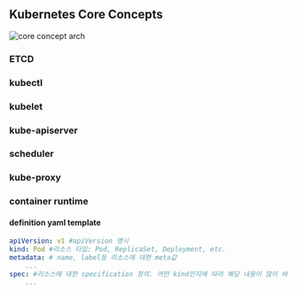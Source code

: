 ## Kubernetes Core Concepts

![core concept arch](../images/kubernetes-constructs-concepts-architecture.jpg)

### ETCD
### kubectl
### kubelet
### kube-apiserver
### scheduler
### kube-proxy
### container runtime

#### definition yaml template
```yaml
apiVersion: v1 #apiVersion 명시
kind: Pod #리소스 타입: Pod, ReplicaSet, Deployment, etc.
metadata: # name, label등 리소스에 대한 meta값
    ...
spec: #리소스에 대한 specification 정의. 어떤 kind인지에 따라 해당 내용이 많이 바뀐다.
    ...
```